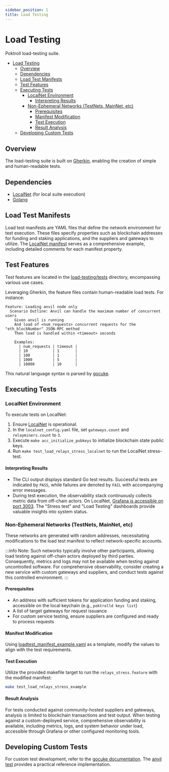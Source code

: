 ```yaml
---
sidebar_position: 1
title: Load Testing
---
```


# Load Testing

Poktroll load-testing suite.

- [Load Testing](#load-testing)
  - [Overview](#overview)
  - [Dependencies](#dependencies)
  - [Load Test Manifests](#load-test-manifests)
  - [Test Features](#test-features)
  - [Executing Tests](#executing-tests)
    - [LocalNet Environment](#localnet-environment)
      - [Interpreting Results](#interpreting-results)
    - [Non-Ephemeral Networks (TestNets, MainNet, etc)](#non-ephemeral-networks-testnets-mainnet-etc)
      - [Prerequisites](#prerequisites)
      - [Manifest Modification](#manifest-modification)
      - [Test Execution](#test-execution)
      - [Result Analysis](#result-analysis)
  - [Developing Custom Tests](#developing-custom-tests)

## Overview

The load-testing suite is built on [Gherkin](https://cucumber.io/docs/gherkin/), enabling the creation of simple and human-readable tests.

## Dependencies

- [LocalNet](../infrastructure/localnet.md) (for local suite execution)
- [Golang](https://go.dev/dl/)

## Load Test Manifests

Load test manifests are YAML files that define the network environment for test execution. These files specify properties such as blockchain addresses for funding and staking applications, and the suppliers and gateways to utilize. The [LocalNet manifest](https://github.com/pokt-network/poktroll/blob/main/load-testing/loadtest_manifest_localnet.yaml) serves as a comprehensive example, including detailed comments for each manifest property.

## Test Features

Test features are located in the [load-testing/tests](https://github.com/pokt-network/poktroll/tree/main/load-testing/tests) directory, encompassing various use cases.

Leveraging Gherkin, the feature files contain human-readable load tests. For instance:

```gherkin
Feature: Loading anvil node only
  Scenario Outline: Anvil can handle the maximum number of concurrent users
    Given anvil is running
    And load of <num_requests> concurrent requests for the "eth_blockNumber" JSON-RPC method
    Then load is handled within <timeout> seconds

    Examples:
      | num_requests | timeout |
      | 10           | 1       |
      | 100          | 1       |
      | 1000         | 5       |
      | 10000        | 10      |
```

This natural language syntax is parsed by [gocuke](https://github.com/regen-network/gocuke).

## Executing Tests

### LocalNet Environment

To execute tests on LocalNet:

1. Ensure [LocalNet](../infrastructure/localnet.md) is operational.
2. In the `localnet_config.yaml` file, set `gateways.count` and `relayminers.count` to `3`.
3. Execute `make acc_initialize_pubkeys` to initialize blockchain state public keys.
4. Run `make test_load_relays_stress_localnet` to run the LocalNet stress-test.

#### Interpreting Results

- The CLI output displays standard Go test results. Successful tests are indicated by `PASS`, while failures are denoted by `FAIL` with accompanying error messages.
- During test execution, the observability stack continuously collects metric data from off-chain actors. On LocalNet, [Grafana is accessible on port 3003](http://localhost:3003/?orgId=1). The "Stress test" and "Load Testing" dashboards provide valuable insights into system status.

### Non-Ephemeral Networks (TestNets, MainNet, etc)

These networks are generated with random addresses, necessitating modifications to the load test manifest to reflect network-specific accounts.

:::info
Note: Such networks typically involve other participants, allowing load testing against off-chain actors deployed by third parties. Consequently, metrics and logs may not be available when testing against uncontrolled software. For comprehensive observability, consider creating a new service with custom gateways and suppliers, and conduct tests against this controlled environment.
:::

#### Prerequisites

- An address with sufficient tokens for application funding and staking, accessible on the local keychain (e.g., `poktrolld keys list`)
- A list of target gateways for request issuance
- For custom service testing, ensure suppliers are configured and ready to process requests

#### Manifest Modification

Using [loadtest_manifest_example.yaml](https://github.com/pokt-network/poktroll/blob/main/load-testing/loadtest_manifest_example.yaml) as a template, modify the values to align with the test requirements.

#### Test Execution

Utilize the provided makefile target to run the `relays_stress.feature` with the modified manifest:

```bash
make test_load_relays_stress_example
```

#### Result Analysis

For tests conducted against community-hosted suppliers and gateways, analysis is limited to blockchain transactions and test output. When testing against a custom-deployed service, comprehensive observability is available, including metrics, logs, and system behavior under load, accessible through Grafana or other configured monitoring tools.

## Developing Custom Tests

For custom test development, refer to the [gocuke documentation](https://github.com/regen-network/gocuke?tab=readme-ov-file#quick-start). The [anvil test](https://github.com/pokt-network/poktroll/blob/main/load-testing/tests/anvil_test.go) provides a practical reference implementation.